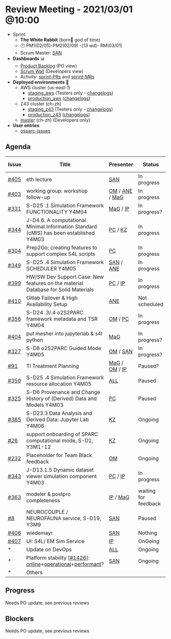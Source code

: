 # Review Meeting - 2021/03/01 @10:00

- Sprint
  - **The White Rabbit** (born:england: god of time)
  - 🕐 PM1(02/05)-PM2(02/09) -(*13 wd*)- RM(03/01)
  - Scrum Master: [SAN]
- **Dashboards** 📊
  - [Product Backlog](https://github.com/orgs/ITISFoundation/projects/3) (PO view)
  - [Scrum Wall](https://app.zenhub.com/workspaces/osparc---scrum-wall-5c9260f3d76ef51f6b0fe78d/board?repos=118596920,174557929,151701223,135289610,118910047,181836792,167586968)  (Developers view)
  - Activity: [sprint-PRs] and [sprint-MRs]
- **Deployed environments** 🚀  
  - AWS cluster (us-east-1)
    - [staging_aws](https://staging.osparc.io) (Testers only - [changelogs])
    - [production_aws](https://osparc.io) ([changelogs])
  - Z43 cluster (ch-zh)
    - [staging_z43](http://osparc-staging.speag.com) (Testers only - [changelogs])
    - [production_z43](http://osparc.speag.com) ([changelogs])
  - [master](https://osparc-master.speag.com) (ch-zh) (Developers only)
- **User entries**
  - [osparc-issues](https://github.com/ITISFoundation/osparc-issues/issues?q=is%3Aissue+is%3Aopen+sort%3Areactions)

## Agenda

| Issue  | Title                                                                                  | Presenter            | Status               | Duration | Start Time |
|--------|----------------------------------------------------------------------------------------|----------------------|----------------------|----------|------------|
| [#405] | eth lecture                                                                            | [SAN]                | In progress          | 3'       |            |
| [#403] | working group: workshop follow-up                                                      | [OM] / [ANE] / [MaG] | In progress          | 12'       |            |
| [#331] | S-D25 .1 Simulation Framework FUNCTIONALITY Y4M04                                      | [MaG] / [IP]         | In progress?         | ?        |            |
| [#344] | J-D4.6. A computational Minimal Information Standard (cMIS) has been established Y4M03 | [PC] / [KZ]          | In progress          | 5'       |            |
| [#304] | Prep2Go: creating features to support complex S4L scripts                              | [PC]                 | In progress          | 5'       |            |
| [#349] | S-D25 .4 Simulation Framework SCHEDULER Y4M05                                          | [SAN] / [ANE]        | In progress          | 9'       |            |
| [#399] | HW/SW Dev Support Case: New features on the material Database for Solid Materials      | [PC] / [IP]          | In progress          | 10'      |            |
| [#410] | Gitlab Failover & High Availability Setup                                              | [ANE]                | Not scheduled        | 0'       |            |
| [#356] | S-D24 .3/.4 o2S2PARC framework metadata and TSR Y4M04                                  | [OM] / [PC]          | In progress          | 8'       |            |
| [#404] | put mesher into jupyterlab & s4l python                                                | [MaG]                | In progress?         | ?        |            |
| [#327] | S-D8 o2S2PARC Guided Mode Y4M05                                                        | [OM] / [SAN]         | In progress?         | 10'      |            |
| [#91]  | TI Treatment Planning                                                                  | [MaG] / [OM] / [IP]  | Paused?              | 0'       |            |
| [#350] | S-D25 .4 Simulation Framework resource allocation Y4M05                                | [ALL]                | Paused               | 0'       |            |
| [#325] | S-D6 Provenance and Change History of (Derived) Data and Models Y4M03                  | [PC]                 | Paused               | -        |            |
| [#365] | S-D23.3 Data Analysis and Derived Data: Jupyter Lab Y4M06                              | [KZ]                 | Ongoing              | 7'       |            |
| [#26]  | support onboarding of SPARC computational mode, S-D1, Y3M1-12                          | [KZ]                 | Ongoing              | -        |            |
| [#232] | Placeholder for Team Black feedback                                                    | [OM]                 | Ongoing              | 3'       |            |
| [#343] | J-D13.1.5 Dynamic dataset viewer simulation component Y4M03                            | [PC] / [IP]          | In progress          | 5'       |            |
| [#363] | modeler & postpro completeness                                                         | [IP] / [MaG]         | waiting for feedback | 1'       |            |
| [#8]   | NEUROCOUPLE / NEUROFAUNA service, S-D19, Y3M9                                          | [SAN]                | Paused               | 0'       |            |
| [#406] | wiedemayr                                                                              | [SAN]                | Nothing              | 0'       |            |
| [#407] | UI: S4L/ EM Sim Service                                                                | [IP]                 | OnGoing              | ?'       |            |
| *      | Update on DevOps                                                                       | [ALL]                | Ongoing              | 3'       |            |
| *      | Platform stability [[#1426]]: [online]+[operational]+[performant]?                     | [SAN]                | Ongoing              | 2'       |            |
| *      | Others                                                                                 |



[online]:http://status.osparc.io/
[operational]:https://git.speag.com/oSparc/e2e-testing/-/pipelines
[performant]:https://git.speag.com/oSparc/e2e-portal-testing/-/pipelines


## Progress

Needs PO update, see previous reviews

## Blockers

Needs PO update, see previous reviews


<!--References PLEASE KEEP ALPHABETICAL ORDER!!! -->

[#5]:https://github.com/ITISFoundation/osparc-issues/issues/5
[#6]:https://github.com/ITISFoundation/osparc-issues/issues/6
[#8]:https://github.com/ITISFoundation/osparc-issues/issues/8
[#9]:https://github.com/ITISFoundation/osparc-issues/issues/9
[#12]:https://github.com/ITISFoundation/osparc-issues/issues/12
[#13]:https://github.com/ITISFoundation/osparc-issues/issues/13
[#16]:https://github.com/ITISFoundation/osparc-issues/issues/16
[#18]:https://github.com/ITISFoundation/osparc-issues/issues/18
[#21]:https://github.com/ITISFoundation/osparc-issues/issues/21
[#22]:https://github.com/ITISFoundation/osparc-issues/issues/22
[#24]:https://github.com/ITISFoundation/osparc-issues/issues/24
[#26]:https://github.com/ITISFoundation/osparc-issues/issues/26
[#31]:https://github.com/ITISFoundation/osparc-issues/issues/31
[#68]:https://github.com/ITISFoundation/osparc-issues/issues/68
[#91]:https://github.com/ITISFoundation/osparc-issues/issues/91
[#93]:https://github.com/ITISFoundation/osparc-issues/issues/93
[#130]:https://github.com/ITISFoundation/osparc-issues/issues/130
[#162]:https://github.com/ITISFoundation/osparc-issues/issues/162
[#163]:https://github.com/ITISFoundation/osparc-issues/issues/163
[#164]:https://github.com/ITISFoundation/osparc-issues/issues/164
[#166]:https://github.com/ITISFoundation/osparc-issues/issues/166
[#232]:https://github.com/ITISFoundation/osparc-issues/issues/232
[#264]:https://github.com/ITISFoundation/osparc-issues/issues/264
[#265]:https://github.com/ITISFoundation/osparc-issues/issues/265
[#266]:https://github.com/ITISFoundation/osparc-issues/issues/266
[#273]:https://github.com/ITISFoundation/osparc-issues/issues/273
[#304]:https://github.com/ITISFoundation/osparc-issues/issues/304
[#306]:https://github.com/ITISFoundation/osparc-issues/issues/306
[#325]:https://github.com/ITISFoundation/osparc-issues/issues/325
[#327]:https://github.com/ITISFoundation/osparc-issues/issues/327
[#329]:https://github.com/ITISFoundation/osparc-issues/issues/329
[#331]:https://github.com/ITISFoundation/osparc-issues/issues/331
[#343]:https://github.com/ITISFoundation/osparc-issues/issues/343
[#344]:https://github.com/ITISFoundation/osparc-issues/issues/344
[#345]:https://github.com/ITISFoundation/osparc-issues/issues/345
[#349]:https://github.com/ITISFoundation/osparc-issues/issues/349
[#350]:https://github.com/ITISFoundation/osparc-issues/issues/350
[#356]:https://github.com/ITISFoundation/osparc-issues/issues/356
[#363]:https://github.com/ITISFoundation/osparc-issues/issues/363
[#365]:https://github.com/ITISFoundation/osparc-issues/issues/365
[#393]:https://github.com/ITISFoundation/osparc-issues/issues/393
[#399]:https://github.com/ITISFoundation/osparc-issues/issues/399
[#403]:https://github.com/ITISFoundation/osparc-issues/issues/403
[#404]:https://github.com/ITISFoundation/osparc-issues/issues/404
[#405]:https://github.com/ITISFoundation/osparc-issues/issues/405
[#406]:https://github.com/ITISFoundation/osparc-issues/issues/406
[#407]:https://github.com/ITISFoundation/osparc-issues/issues/407
[#410]:https://github.com/ITISFoundation/osparc-issues/issues/410

[#54]:https://github.com/ITISFoundation/osparc-simcore/issues/54
[#496]:https://github.com/ITISFoundation/osparc-simcore/issues/496
[#505]:https://github.com/ITISFoundation/osparc-simcore/issues/505
[#1204]:https://github.com/ITISFoundation/osparc-simcore/issues/1204
[#1426]:https://github.com/ITISFoundation/osparc-simcore/issues/1426

[#38]:https://github.com/ITISFoundation/osparc-services/pull/38

[ALL]:https://github.com/Surfict
[IP]:https://github.com/ignapas
[KZ]:https://github.com/KZzizzle
[MaG]:https://github.com/mguidon
[OM]:https://github.com/odeimaiz
[PC]:https://github.com/pcrespov
[SAN]:https://github.com/sanderegg
[ANE]:https://github.com/GitHK
[TN]:https://itis.swiss/who-we-are/staff-members/all-staff/newton-taylor/


[J-D4]:https://github.com/ITISFoundation/osparc-issues/issues/62
[J-D7.a]:https://github.com/ITISFoundation/osparc-issues/issues/21
[J-D35]:https://github.com/ITISFoundation/osparc-issues/issues/31
[J-D33]:https://github.com/ITISFoundation/osparc-issues/issues/33
[J-D20]:https://github.com/ITISFoundation/osparc-issues/issues/48
[J-D21]:https://github.com/ITISFoundation/osparc-simcore/issues/1065
[J-D28.a]:https://github.com/ITISFoundation/osparc-simcore/issues/1066
[J-D29]:https://github.com/ITISFoundation/osparc-issues/issues/37

[S-D2]:https://github.com/ITISFoundation/osparc-simcore/issues/1069
[S-D18]:https://github.com/ITISFoundation/osparc-issues/issues/9
[S-D7]:https://github.com/ITISFoundation/osparc-issues/issues/21
[S-D10]:https://github.com/ITISFoundation/osparc-issues/issues/18
[S-D22]:https://github.com/ITISFoundation/osparc-issues/issues/5
[S-D12]:https://github.com/ITISFoundation/osparc-issues/issues/16
[S-D15]:https://github.com/ITISFoundation/osparc-issues/issues/12
[S-D12]:https://github.com/ITISFoundation/osparc-issues/issues/16
[S-D6]:https://github.com/ITISFoundation/osparc-issues/issues/22
[S-D5]:https://github.com/ITISFoundation/osparc-issues/issues/23
[S-D21]:https://github.com/ITISFoundation/osparc-issues/issues/6
[S-D4]:https://github.com/ITISFoundation/osparc-issues/issues/24
[S-D1]:https://github.com/ITISFoundation/osparc-issues/issues/26

[N-D1]:https://github.com/ITISFoundation/osparc-issues/issues/68
[N-D2]:https://github.com/ITISFoundation/osparc-issues/issues/91

[TB-Backlog]:https://github.com/ITISFoundation/osparc-issues/projects/4
[Z43-Backlog]:https://z43.fogbugz.com/f/filters/1112/osparc-cases

[sprint-PRs]:https://github.com/pulls?q=is%3Apr+archived%3Afalse+user%3AITISFoundation+created%3A%3E2020-11-30
[sprint-MRs]:https://git.speag.com/groups/oSparc/-/merge_requests?scope=all&utf8=%E2%9C%93&state=all
[changelogs]:https://github.com/ITISFoundation/osparc-simcore/releases

